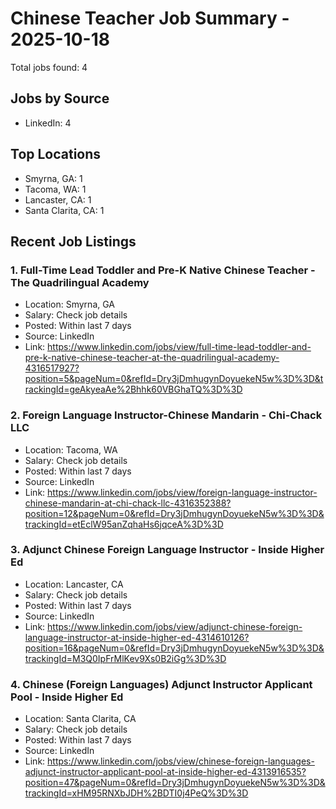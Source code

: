 # Chinese Teacher Job Summary - 2025-10-18

Total jobs found: 4

## Jobs by Source

- LinkedIn: 4

## Top Locations

- Smyrna, GA: 1
- Tacoma, WA: 1
- Lancaster, CA: 1
- Santa Clarita, CA: 1

## Recent Job Listings

### 1. Full-Time Lead Toddler and Pre-K Native Chinese Teacher - The Quadrilingual Academy
- Location: Smyrna, GA
- Salary: Check job details
- Posted: Within last 7 days
- Source: LinkedIn
- Link: https://www.linkedin.com/jobs/view/full-time-lead-toddler-and-pre-k-native-chinese-teacher-at-the-quadrilingual-academy-4316517927?position=5&pageNum=0&refId=Dry3jDmhugynDoyuekeN5w%3D%3D&trackingId=geAkyeaAe%2Bhhk60VBGhaTQ%3D%3D

### 2. Foreign Language Instructor-Chinese Mandarin - Chi-Chack LLC
- Location: Tacoma, WA
- Salary: Check job details
- Posted: Within last 7 days
- Source: LinkedIn
- Link: https://www.linkedin.com/jobs/view/foreign-language-instructor-chinese-mandarin-at-chi-chack-llc-4316352388?position=12&pageNum=0&refId=Dry3jDmhugynDoyuekeN5w%3D%3D&trackingId=etEclW95anZqhaHs6jqceA%3D%3D

### 3. Adjunct Chinese Foreign Language Instructor - Inside Higher Ed
- Location: Lancaster, CA
- Salary: Check job details
- Posted: Within last 7 days
- Source: LinkedIn
- Link: https://www.linkedin.com/jobs/view/adjunct-chinese-foreign-language-instructor-at-inside-higher-ed-4314610126?position=16&pageNum=0&refId=Dry3jDmhugynDoyuekeN5w%3D%3D&trackingId=M3Q0IpFrMlKev9Xs0B2iGg%3D%3D

### 4. Chinese (Foreign Languages) Adjunct Instructor Applicant Pool - Inside Higher Ed
- Location: Santa Clarita, CA
- Salary: Check job details
- Posted: Within last 7 days
- Source: LinkedIn
- Link: https://www.linkedin.com/jobs/view/chinese-foreign-languages-adjunct-instructor-applicant-pool-at-inside-higher-ed-4313916535?position=47&pageNum=0&refId=Dry3jDmhugynDoyuekeN5w%3D%3D&trackingId=xHM95RNXbJDH%2BDTI0j4PeQ%3D%3D

